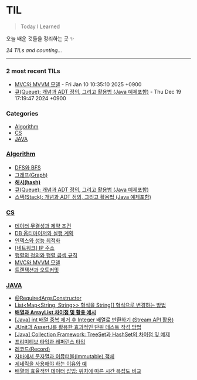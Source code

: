 # TIL
> Today I Learned

오늘 배운 것들을 정리하는 곳 ✨


_24 TILs and counting..._

---

### 2 most recent TILs

- [MVC와 MVVM 모델](CS/mvc_vs_mvvm.md) - Fri Jan 10 10:35:10 2025 +0900
- [큐(Queue): 개념과 ADT 정의, 그리고 활용법 (Java 예제포함)](Algorithm/queue.md) - Thu Dec 19 17:19:47 2024 +0900

### Categories

- [Algorithm](#Algorithm)
- [CS](#CS)
- [JAVA](#JAVA)

### [Algorithm](#Algorithm)
- [DFS와 BFS](Algorithm/DFS_BFS_Algorithm_Explanation.md)
- [그래프(Graph)](Algorithm/graph.md)
- [**해시(hash)**](Algorithm/hash.md)
- [큐(Queue): 개념과 ADT 정의, 그리고 활용법 (Java 예제포함)](Algorithm/queue.md)
- [스택(Stack): 개념과 ADT 정의, 그리고 활용법 (Java 예제포함)](Algorithm/stack.md)

### [CS](#CS)
- [데이터 무결성과 제약 조건](CS/data-integrity-and-constraint.md)
- [DB 옵티마이저와 실행 계획](CS/dboptimizer_executionplan.md)
- [인덱스와 성능 최적화](CS/index_concept_and_optimization.md)
- [[네트워크] IP 주소](CS/ip_address.md)
- [행렬의 정의와 행렬 곱셈 규칙](CS/matrix_definition_and_multiplication_rules.md)
- [MVC와 MVVM 모델](CS/mvc_vs_mvvm.md)
- [트랜잭션과 오토커밋](CS/transaction_autocommit_management.md)

### [JAVA](#JAVA)
- [@RequiredArgsConstructor](JAVA/@RequiredArgsConstructor.md)
- [List<Map<String, String>> 형식을 String[] 형식으로 변경하는 방법](JAVA/ConvertingListMapToStringArrayInJava.md)
- [**배열과 ArrayList 차이점 및 활용 예시**](JAVA/DifferencesBetweenArraysAndArrayListsWithExamples.md)
- [[Java] int 배열 중복 제거 후 Integer 배열로 반환하기 (Stream API 활용)](JAVA/DistinctArrayExample.md)
- [JUnit과 AssertJ를 활용한 효과적인 단위 테스트 작성 방법](JAVA/EffectiveUnitTestingWithJUnitAndAssertJ.md)
- [[Java] Collection Framework: TreeSet과 HashSet의 차이점 및 예제](JAVA/JavaCollectionFramework_TreeSetVsHashSet.md)
- [프리미티브 타입과 레퍼런스 타입](JAVA/PrimitiveTypesVsReferenceTypesInJava.md)
- [레코드(Record)](JAVA/Record.md)
- [자바에서 문자열과 이뮤터블(Immutable) 객체](JAVA/StringsAndImmutableObjectsInJava.md)
- [제네릭을 사용해야 하는 이유와 예](JAVA/WhyUseGenericsInJavaWithExamples.md)
- [배열의 효율적인 데이터 삽입: 위치에 따른 시간 복잡도 비교](JAVA/array-insertion-time-complexity.md)


